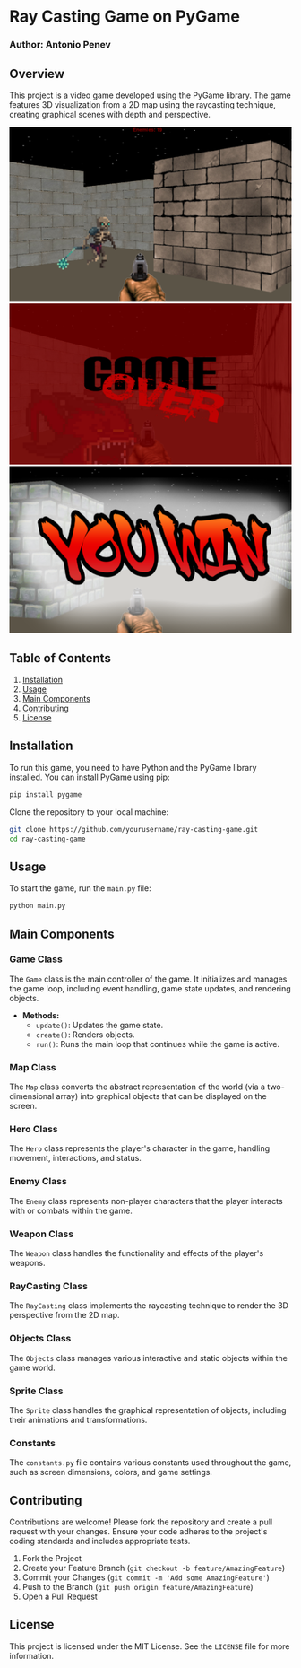 
# Ray Casting Game on PyGame

### Author: Antonio Penev

## Overview

This project is a video game developed using the PyGame library. The game features 3D visualization from a 2D map using the raycasting technique, creating graphical scenes with depth and perspective.

![game](images/photos/1.png)
![game](images/photos/4.png)
![game](images/photos/5.png)

## Table of Contents

1. [Installation](#installation)
2. [Usage](#usage)
3. [Main Components](#main-components)
4. [Contributing](#contributing)
5. [License](#license)

## Installation

To run this game, you need to have Python and the PyGame library installed. You can install PyGame using pip:

```bash
pip install pygame
```

Clone the repository to your local machine:

```bash
git clone https://github.com/yourusername/ray-casting-game.git
cd ray-casting-game
```

## Usage

To start the game, run the `main.py` file:

```bash
python main.py
```

## Main Components

### Game Class

The `Game` class is the main controller of the game. It initializes and manages the game loop, including event handling, game state updates, and rendering objects.

- **Methods:**
  - `update()`: Updates the game state.
  - `create()`: Renders objects.
  - `run()`: Runs the main loop that continues while the game is active.

### Map Class

The `Map` class converts the abstract representation of the world (via a two-dimensional array) into graphical objects that can be displayed on the screen.

### Hero Class

The `Hero` class represents the player's character in the game, handling movement, interactions, and status.

### Enemy Class

The `Enemy` class represents non-player characters that the player interacts with or combats within the game.

### Weapon Class

The `Weapon` class handles the functionality and effects of the player's weapons.

### RayCasting Class

The `RayCasting` class implements the raycasting technique to render the 3D perspective from the 2D map.

### Objects Class

The `Objects` class manages various interactive and static objects within the game world.

### Sprite Class

The `Sprite` class handles the graphical representation of objects, including their animations and transformations.

### Constants

The `constants.py` file contains various constants used throughout the game, such as screen dimensions, colors, and game settings.

## Contributing

Contributions are welcome! Please fork the repository and create a pull request with your changes. Ensure your code adheres to the project's coding standards and includes appropriate tests.

1. Fork the Project
2. Create your Feature Branch (`git checkout -b feature/AmazingFeature`)
3. Commit your Changes (`git commit -m 'Add some AmazingFeature'`)
4. Push to the Branch (`git push origin feature/AmazingFeature`)
5. Open a Pull Request

## License

This project is licensed under the MIT License. See the `LICENSE` file for more information.
